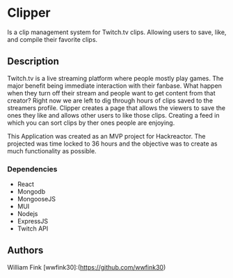 # Clipper

Is a clip management system for Twitch.tv clips. Allowing users to save, like, and compile their favorite clips.

## Description

Twitch.tv is a live streaming platform where people mostly play games. The major benefit being immediate interaction with their fanbase. What happen when they turn off their stream and people want to get content from that creator? Right now we are left to dig through hours of clips saved to the streamers profile. Clipper creates a page that allows the viewers to save the ones they like and allows other users to like those clips. Creating a feed in which you can sort clips by ther ones people are enjoying.

This Application was created as an MVP project for Hackreactor. The projected was time locked to 36 hours and the objective was to create as much functionality as possible.


### Dependencies

* React
* Mongodb
* MongooseJS
* MUI
* Nodejs
* ExpressJS
* Twitch API


## Authors

William Fink
[wwfink30]:(https://github.com/wwfink30)

